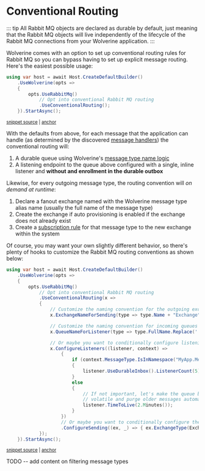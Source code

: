 # Conventional Routing

::: tip
All Rabbit MQ objects are declared as durable by default, just meaning that the Rabbit MQ objects
will live independently of the lifecycle of the Rabbit MQ connections from your Wolverine application.
:::

Wolverine comes with an option to set up conventional routing rules for Rabbit MQ so
you can bypass having to set up explicit message routing. Here's the easiest
possible usage:

<!-- snippet: sample_activating_rabbit_mq_conventional_routing -->
<a id='snippet-sample_activating_rabbit_mq_conventional_routing'></a>
```cs
using var host = await Host.CreateDefaultBuilder()
    .UseWolverine(opts =>
    {
        opts.UseRabbitMq()
            // Opt into conventional Rabbit MQ routing
            .UseConventionalRouting();
    }).StartAsync();
```
<sup><a href='https://github.com/JasperFx/wolverine/blob/main/src/Transports/RabbitMQ/Wolverine.RabbitMQ.Tests/Samples.cs#L318-L328' title='Snippet source file'>snippet source</a> | <a href='#snippet-sample_activating_rabbit_mq_conventional_routing' title='Start of snippet'>anchor</a></sup>
<!-- endSnippet -->

With the defaults from above, for each message that the application can handle
(as determined by the discovered [message handlers](/guide/handlers/discovery)) the conventional routing will:

1. A durable queue using Wolverine's [message type name logic](/guide/messages.html#message-type-name-or-alias)
2. A listening endpoint to the queue above configured with a single, inline listener and **without and enrollment in the durable outbox**

Likewise, for every outgoing message type, the routing convention will *on demand at runtime*:

1. Declare a fanout exchange named with the Wolverine message type alias name (usually the full name of the message type)
2. Create the exchange if auto provisioning is enabled if the exchange does not already exist
3. Create a [subscription rule](/guide/messaging/subscriptions) for that message type to the new exchange within the system

Of course, you may want your own slightly different behavior, so there's plenty of hooks to customize the
Rabbit MQ routing conventions as shown below:

<!-- snippet: sample_activating_rabbit_mq_conventional_routing_customized -->
<a id='snippet-sample_activating_rabbit_mq_conventional_routing_customized'></a>
```cs
using var host = await Host.CreateDefaultBuilder()
    .UseWolverine(opts =>
    {
        opts.UseRabbitMq()
            // Opt into conventional Rabbit MQ routing
            .UseConventionalRouting(x =>
            {
                // Customize the naming convention for the outgoing exchanges
                x.ExchangeNameForSending(type => type.Name + "Exchange");

                // Customize the naming convention for incoming queues
                x.QueueNameForListener(type => type.FullName.Replace('.', '-'));

                // Or maybe you want to conditionally configure listening endpoints
                x.ConfigureListeners((listener, context) =>
                    {
                        if (context.MessageType.IsInNamespace("MyApp.Messages.Important"))
                        {
                            listener.UseDurableInbox().ListenerCount(5);
                        }
                        else
                        {
                            // If not important, let's make the queue be
                            // volatile and purge older messages automatically
                            listener.TimeToLive(2.Minutes());
                        }
                    })
                    // Or maybe you want to conditionally configure the outgoing exchange
                    .ConfigureSending((ex, _) => { ex.ExchangeType(ExchangeType.Direct); });
            });
    }).StartAsync();
```
<sup><a href='https://github.com/JasperFx/wolverine/blob/main/src/Transports/RabbitMQ/Wolverine.RabbitMQ.Tests/Samples.cs#L333-L367' title='Snippet source file'>snippet source</a> | <a href='#snippet-sample_activating_rabbit_mq_conventional_routing_customized' title='Start of snippet'>anchor</a></sup>
<!-- endSnippet -->


TODO -- add content on filtering message types
